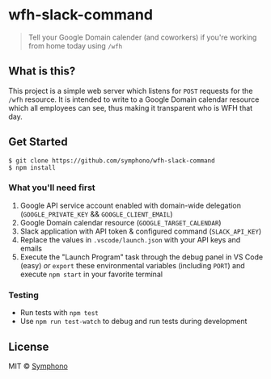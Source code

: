 # wfh-slack-command

> Tell your Google Domain calender (and coworkers) if you're working from home today using `/wfh`

## What is this?
This project is a simple web server which listens for `POST` requests for the `/wfh` resource. It is intended to write to a Google Domain calendar resource which all employees can see, thus making it transparent who is WFH that day.

## Get Started

```
$ git clone https://github.com/symphono/wfh-slack-command
$ npm install
```

### What you'll need first

1. Google API service account enabled with domain-wide delegation (`GOOGLE_PRIVATE_KEY` && `GOOGLE_CLIENT_EMAIL`)
1. Google Domain calendar resource (`GOOGLE_TARGET_CALENDAR`)
1. Slack application with API token & configured command (`SLACK_API_KEY`)
1. Replace the values in `.vscode/launch.json` with your API keys and emails
1. Execute the "Launch Program" task through the debug panel in VS Code (easy) _or_ `export` these environmental variables (including `PORT`) and execute `npm start` in your favorite terminal

### Testing
* Run tests with `npm test`
* Use `npm run test-watch` to debug and run tests during development


## License

MIT © [Symphono](https://symphono.com)